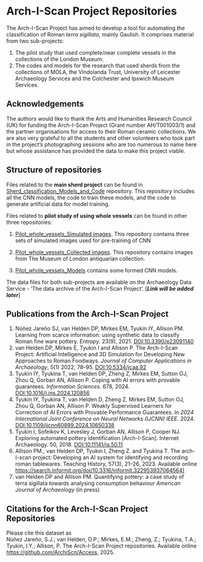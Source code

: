 # Arch-I-Scan Project Repositories
The Arch-I-Scan Project has aimed to develop a tool for automating the classification of Roman *terra sigillata*, mainly Gaulish.
It comprises material from two sub-projects:
1. The pilot study that used complete/near complete vessels in the collections of the London Museum.
2. The codes and models for the research that used sherds from the collections of MOLA, the Vindolanda Trust, University of Leicester Archaeology Services and the Colchester and Ipswich Museum Services.

## Acknowledgements
The authors would like to thank the Arts and Humanities Research Council (UK) for funding the Arch-I-Scan Project (Grant number AH/T001003/1) and the partner organisations for access to their Roman ceramic collections. We are also very grateful to all the students and other volunteers who took part in the project’s photographing sessions who are too numerous to name here but whose assistance has provided the data to make this project viable.
 
## Structure of repositories
Files related to the **main sherd project** can be found in [Sherd_classification_Models_and_Code](https://github.com/ArchiScn/Sherd_classification_Models_and_Code) repository.  This repository includes all the CNN models, the code to train these models, and the code to generate artificial data for model training.

Files related to **pilot study of using whole vessels** can be found in other three repositories:

1. [Pilot_whole_vessels_Simulated images](https://github.com/ArchiScn/Pilot_whole_vessels_Simulated_images). This repository contains three sets of simulated images used for pre-training of CNN

1. [Pilot_whole_vessels_Collected images](https://github.com/ArchiScn/Pilot_whole_vessels_Collected_images). This repository contains images from The Museum of London antiquarian collection.

1. [Pilot_whole_vessels_Models](https://github.com/ArchiScn/Pilot_whole_vessels_Models) contains some formed CNN models.

The data files for both sub-projects are available on the Archaeology Data Service  - ‘The data archive of the Arch-I-Scan Project’. [***Link will be added later***]

## Publications from the Arch-I-Scan Project
1. Núñez Jareño SJ, van Helden DP, Mirkes EM, Tyukin IY, Allison PM. Learning from scarce information: using synthetic data to classify Roman fine ware pottery. *Entropy*. 23(9), 2021. [DOI:10.3390/e23091140](https://doi.org/10.3390/e23091140)
2. van Helden DP, Mirkes E, Tyukin I and Allison P. The Arch-I-Scan Project: Artificial Intelligence and 3D Simulation for Developing New Approaches to Roman Foodways. *Journal of Computer Applications in Archaeology*, 5(1) 2022, 78–95. [DOI:10.5334/jcaa.92](https://doi.org/10.5334/jcaa.92)
3. Tyukin IY, Tyukina T, van Helden DP, Zheng Z, Mirkes EM, Sutton OJ, Zhou Q, Gorban AN, Allison P. Coping with AI errors with provable guarantees. *Information Sciences*. 678, 2024. [DOI:10.1016/j.ins.2024.120856](https://doi.org/10.1016/j.ins.2024.120856)
4. Tyukin IY, Tyukina T, van Helden D, Zheng Z, Mirkes EM, Sutton OJ, Zhou Q, Gorban AN, Allison P. Weakly Supervised Learners for Correction of AI Errors with Provable Performance Guarantees. *In 2024 International Joint Conference on Neural Networks (IJCNN) IEEE*. 2024. [DOI:10.1109/ijcnn60899.2024.10650338](https://doi.org/10.1109/ijcnn60899.2024.10650338)
5. Tyukin I, Sofeikov K, Levesley J, Gorban AN, Allison P, Cooper NJ. Exploring automated pottery identification [Arch-I-Scan]. Internet Archaeology. 50, 2018. [DOI:10.11141/ia.50.11](https://doi.org/10.11141/ia.50.11)
6. Allison PM., van Helden DP, Tyukin I, Zheng Z. and Tyukina T. The arch-I-scan project: Developing an AI system for identifying and recording roman tablewares. Teaching History, 57(3), 21–26, 2023. Available online [https://search.informit.org/doi/10.3316/informit.322953937064564)](https://search.informit.org/doi/10.3316/informit.322953937064564)
7. van Helden DP and Allison PM. Quantifying pottery: a case study of terra sigillata towards analysing consumption behaviour *American Journal of Archaeology* (in press)

## Citations for the Arch-I-Scan Project Repositories
Please cite this dataset as<br>
Núñez Jareño, S.J.; van Helden, D.P.; Mirkes, E.M.; Zheng, Z.; Tyukina, T.A.; Tyukin, I.Y.; Allison, P. The Arch-I-Scan Project repositories. Available online https://github.com/ArchiScn/Access, 2025.
